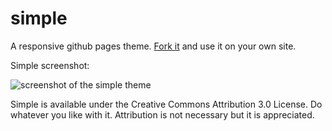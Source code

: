 simple
======

A responsive github pages theme. [Fork it](http://github.com/michaelparenteau/simple/fork_select) and use it on your own site.

Simple screenshot:

![screenshot of the simple theme](http://f.cl.ly/items/2J2a1E0R1g0s2o2c2t22/Untitled-1.png "Simple - a responsive theme for github pages")

Simple is available under the Creative Commons Attribution 3.0 License. Do whatever you like with it. Attribution is not necessary but it is appreciated.
